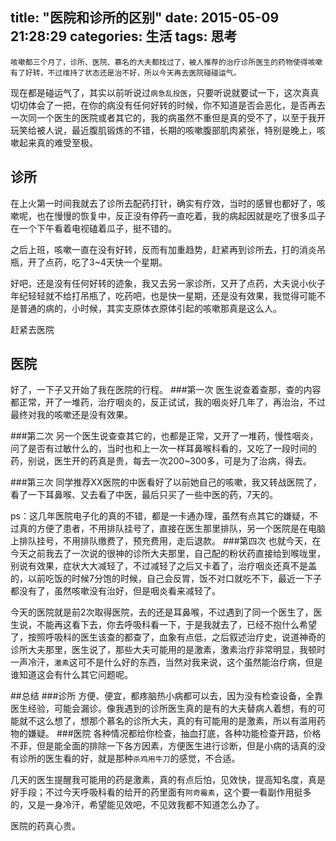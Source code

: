 title: "医院和诊所的区别"
date: 2015-05-09 21:28:29
categories: 生活
tags: 思考
---
    咳嗽都三个月了，诊所、医院、慕名的大夫都找过了，被人推荐的治疗诊所医生的药物使得咳嗽有了好转，不过维持了状态还是治不好，所以今天再去医院碰碰运气。

<!--more-->
现在都是碰运气了，其实以前听说过`病急乱投医`，只要听说就要试一下，这次真真切切体会了一把，在你的病没有任何好转的时候，你不知道是否会恶化，是否再去一次同一个医生的医院或者其它的，我的病虽然不重但是真的受不了，以至于我开玩笑给被人说，最近腹肌锻炼的不错，长期的咳嗽腹部肌肉紧张，特别是晚上，咳嗽起来真的难受至极。


## 诊所
在上火第一时间我就去了诊所去配药打针，确实有疗效，当时的感冒也都好了，咳嗽呢，也在慢慢的恢复中，反正没有停药一直吃着，我的病起因就是吃了很多瓜子在一个下午看着电视磕着瓜子，挺不错的。

之后上班，咳嗽一直在没有好转，反而有加重趋势，赶紧再到诊所去，打的消炎吊瓶，开了点药，吃了3~4天快一个星期。

好吧，还是没有任何好转的迹象，我又去另一家诊所，又开了点药，大夫说小伙子年纪轻轻就不给打吊瓶了，吃药吧，也是快一星期，还是没有效果，我觉得可能不是普通的病的，小时候，其实支原体衣原体引起的咳嗽那真是这么人。

赶紧去医院

## 医院
好了，一下子又开始了我在医院的行程。
###第一次
医生说查着查那，查的内容都正常，开了一堆药，治疗咽炎的，反正试试，我的咽炎好几年了，再治治，不过最终对我的咳嗽还是没有效果。

###第二次
另一个医生说查查其它的，也都是正常，又开了一堆药，慢性咽炎，问了是否有过敏什么的，当时也和上一次一样耳鼻喉科看的，又吃了一段时间的药，别说，医生开的药真是贵，每去一次200~300多，可是为了治病，得去。

###第三次
同学推荐XX医院的中医看好了以前她自己的咳嗽，我又转战医院了，看了一下耳鼻喉、又去看了中医，最后只买了一些中医的药，7天的。

ps：这几年医院电子化的真的不错，都是一卡通办理，虽然有点其它的嫌疑，不过真的方便了患者，不用排队挂号了，直接在医生那里排队，另一个医院是在电脑上排队挂号，不用排队缴费了，预充费用，走后退款。
###第四次
也就今天，在今天之前我去了一次说的很神的诊所大夫那里，自己配的粉状药直接给到喉咙里，别说有效果，症状大大减轻了，不过减轻了之后又卡着了，治疗咽炎还真不是盖的，以前吃饭的时候7分饱的时候，自己会反胃，饭不对口就吃不下，最近一下子都没有了，虽然咳嗽没有治好，但是咽炎看来减轻了。

今天的医院就是前2次取得医院，去的还是耳鼻喉，不过遇到了同一个医生了，医生说，不能再这看下去，你去呼吸科看一下，于是我就去了，已经不抱什么希望了，按照呼吸科的医生该查的都查了，血象有点低，之后叙述治疗史，说道神奇的诊所大夫那里，医生说了，那些大夫可能用的是激素，激素治疗非常明显，我顿时一声冷汗，`激素`这可不是什么好的东西，当然对我来说，这个虽然能治疗病，但是谁知道这会有什么其它问题呢。


##总结
###诊所
方便、便宜，都疼脑热小病都可以去，因为没有检查设备，全靠医生经验，可能会漏诊。像我遇到的诊所医生真的是有的大夫替病人着想，有的可能就不这么想了，想那个慕名的诊所大夫，真的有可能用的是激素，所以有滥用药物的嫌疑。
###医院
各种情况都给你检查，抽血打底，各种功能检查开路，价格不菲，但是能全面的排除一下各方因素，方便医生进行诊断，但是小病的话真的没有诊所的医生看的好，就是那种`杀鸡用牛刀`的感觉，不合适。

几天的医生提醒我可能用的药是激素，真的有点后怕，见效快，提高知名度，真是好手段；不过今天呼吸科看的给开的药里面有`阿奇霉素`，这个要一看副作用挺多的，又是一身冷汗，希望能见效吧，不见效我都不知道怎么办了。



医院的药真心贵。
